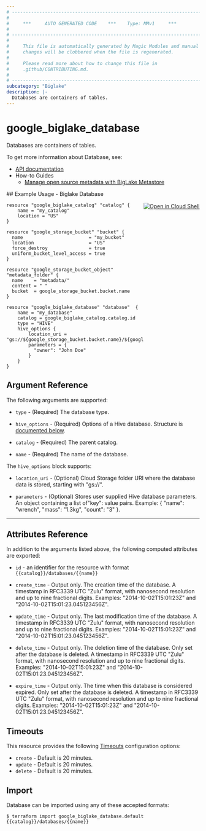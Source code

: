 ```yaml
---
# ----------------------------------------------------------------------------
#
#     ***     AUTO GENERATED CODE    ***    Type: MMv1     ***
#
# ----------------------------------------------------------------------------
#
#     This file is automatically generated by Magic Modules and manual
#     changes will be clobbered when the file is regenerated.
#
#     Please read more about how to change this file in
#     .github/CONTRIBUTING.md.
#
# ----------------------------------------------------------------------------
subcategory: "Biglake"
description: |-
  Databases are containers of tables.
---
```


# google\_biglake\_database

Databases are containers of tables.


To get more information about Database, see:

* [API documentation](https://cloud.google.com/bigquery/docs/reference/biglake/rest/v1/projects.locations.catalogs.databases)
* How-to Guides
    * [Manage open source metadata with BigLake Metastore](https://cloud.google.com/bigquery/docs/manage-open-source-metadata#create_databases)

<div class = "oics-button" style="float: right; margin: 0 0 -15px">
  <a href="https://console.cloud.google.com/cloudshell/open?cloudshell_git_repo=https%3A%2F%2Fgithub.com%2Fterraform-google-modules%2Fdocs-examples.git&cloudshell_working_dir=biglake_database&cloudshell_image=gcr.io%2Fcloudshell-images%2Fcloudshell%3Alatest&open_in_editor=main.tf&cloudshell_print=.%2Fmotd&cloudshell_tutorial=.%2Ftutorial.md" target="_blank">
    <img alt="Open in Cloud Shell" src="//gstatic.com/cloudssh/images/open-btn.svg" style="max-height: 44px; margin: 32px auto; max-width: 100%;">
  </a>
</div>
## Example Usage - Biglake Database


```hcl
resource "google_biglake_catalog" "catalog" {
    name = "my_catalog"
    location = "US"
}

resource "google_storage_bucket" "bucket" {
  name                        = "my_bucket"
  location                    = "US"
  force_destroy               = true
  uniform_bucket_level_access = true
}

resource "google_storage_bucket_object" "metadata_folder" {
  name    = "metadata/"
  content = " "
  bucket  = google_storage_bucket.bucket.name
}

resource "google_biglake_database" "database"  {
    name = "my_database"
    catalog = google_biglake_catalog.catalog.id
    type = "HIVE"
    hive_options {
        location_uri = "gs://${google_storage_bucket.bucket.name}/${google_storage_bucket_object.metadata_folder.name}"
        parameters = {
          "owner": "John Doe"
        }
    }
}
```

## Argument Reference

The following arguments are supported:


* `type` -
  (Required)
  The database type.

* `hive_options` -
  (Required)
  Options of a Hive database.
  Structure is [documented below](#nested_hive_options).

* `catalog` -
  (Required)
  The parent catalog.

* `name` -
  (Required)
  The name of the database.


<a name="nested_hive_options"></a>The `hive_options` block supports:

* `location_uri` -
  (Optional)
  Cloud Storage folder URI where the database data is stored, starting with "gs://".

* `parameters` -
  (Optional)
  Stores user supplied Hive database parameters. An object containing a
  list of"key": value pairs.
  Example: { "name": "wrench", "mass": "1.3kg", "count": "3" }.

- - -



## Attributes Reference

In addition to the arguments listed above, the following computed attributes are exported:

* `id` - an identifier for the resource with format `{{catalog}}/databases/{{name}}`

* `create_time` -
  Output only. The creation time of the database. A timestamp in RFC3339
  UTC "Zulu" format, with nanosecond resolution and up to nine fractional
  digits. Examples: "2014-10-02T15:01:23Z" and
  "2014-10-02T15:01:23.045123456Z".

* `update_time` -
  Output only. The last modification time of the database. A timestamp in
  RFC3339 UTC "Zulu" format, with nanosecond resolution and up to nine
  fractional digits. Examples: "2014-10-02T15:01:23Z" and
  "2014-10-02T15:01:23.045123456Z".

* `delete_time` -
  Output only. The deletion time of the database. Only set after the
  database is deleted. A timestamp in RFC3339 UTC "Zulu" format, with
  nanosecond resolution and up to nine fractional digits. Examples:
  "2014-10-02T15:01:23Z" and "2014-10-02T15:01:23.045123456Z".

* `expire_time` -
  Output only. The time when this database is considered expired. Only set
  after the database is deleted. A timestamp in RFC3339 UTC "Zulu" format,
  with nanosecond resolution and up to nine fractional digits. Examples:
  "2014-10-02T15:01:23Z" and "2014-10-02T15:01:23.045123456Z".


## Timeouts

This resource provides the following
[Timeouts](https://developer.hashicorp.com/terraform/plugin/sdkv2/resources/retries-and-customizable-timeouts) configuration options:

- `create` - Default is 20 minutes.
- `update` - Default is 20 minutes.
- `delete` - Default is 20 minutes.

## Import


Database can be imported using any of these accepted formats:

```
$ terraform import google_biglake_database.default {{catalog}}/databases/{{name}}
```
